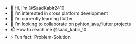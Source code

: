 - 👋 Hi, I’m @SaadKabir2410
- 👀 I’m interested in cross platform development
- 🌱 I’m currently learning flutter
- 💞️ I’m looking to collaborate on pyhton,java,flutter projects
- 📫 How to reach me @saad_kabir_10
- ⚡ Fun fact: Problem-Solution

<!---
SaadKabir2410/SaadKabir2410 is a ✨ special ✨ repository because its `README.md` (this file) appears on your GitHub profile.
You can click the Preview link to take a look at your changes.
--->
